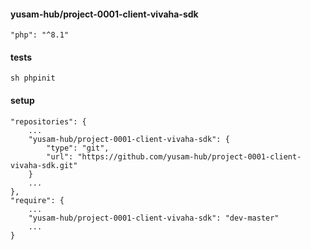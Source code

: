#### yusam-hub/project-0001-client-vivaha-sdk

    "php": "^8.1"

#### tests

    sh phpinit

#### setup

    "repositories": {
        ...
        "yusam-hub/project-0001-client-vivaha-sdk": {
            "type": "git",
            "url": "https://github.com/yusam-hub/project-0001-client-vivaha-sdk.git"
        }
        ...
    },
    "require": {
        ...
        "yusam-hub/project-0001-client-vivaha-sdk": "dev-master"
        ...
    }